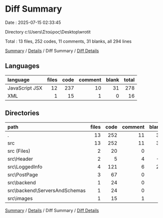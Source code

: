 # Diff Summary

Date : 2025-07-15 02:33:45

Directory c:\\Users\\Σταύρος\\Desktop\\wrotit

Total : 13 files,  252 codes, 11 comments, 31 blanks, all 294 lines

[Summary](results.md) / [Details](details.md) / Diff Summary / [Diff Details](diff-details.md)

## Languages
| language | files | code | comment | blank | total |
| :--- | ---: | ---: | ---: | ---: | ---: |
| JavaScript JSX | 12 | 237 | 10 | 31 | 278 |
| XML | 1 | 15 | 1 | 0 | 16 |

## Directories
| path | files | code | comment | blank | total |
| :--- | ---: | ---: | ---: | ---: | ---: |
| . | 13 | 252 | 11 | 31 | 294 |
| src | 13 | 252 | 11 | 31 | 294 |
| src (Files) | 2 | 20 | 0 | 1 | 21 |
| src\\Header | 2 | 5 | 4 | -3 | 6 |
| src\\LoggedInfo | 4 | 121 | 6 | 21 | 148 |
| src\\PostPage | 3 | 67 | 0 | 9 | 76 |
| src\\backend | 1 | 24 | 0 | 3 | 27 |
| src\\backend\\ServersAndSchemas | 1 | 24 | 0 | 3 | 27 |
| src\\images | 1 | 15 | 1 | 0 | 16 |

[Summary](results.md) / [Details](details.md) / Diff Summary / [Diff Details](diff-details.md)